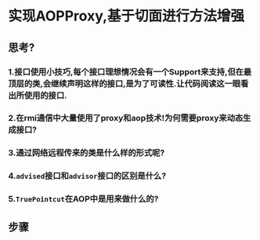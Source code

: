 实现AOPProxy,基于切面进行方法增强
====

## 思考?

### 1.接口使用小技巧,每个接口理想情况会有一个Support来支持,但在最顶层的类,会继续声明这样的接口,是为了可读性.让代码阅读这一眼看出所使用的接口.

### 2.在rmi通信中大量使用了proxy和aop技术!为何需要proxy来动态生成接口?

### 3.通过网络远程传来的类是什么样的形式呢?

### 4.`advised`接口和`advisor`接口的区别是什么?

### 5.`TruePointcut`在AOP中是用来做什么的?

## 步骤

